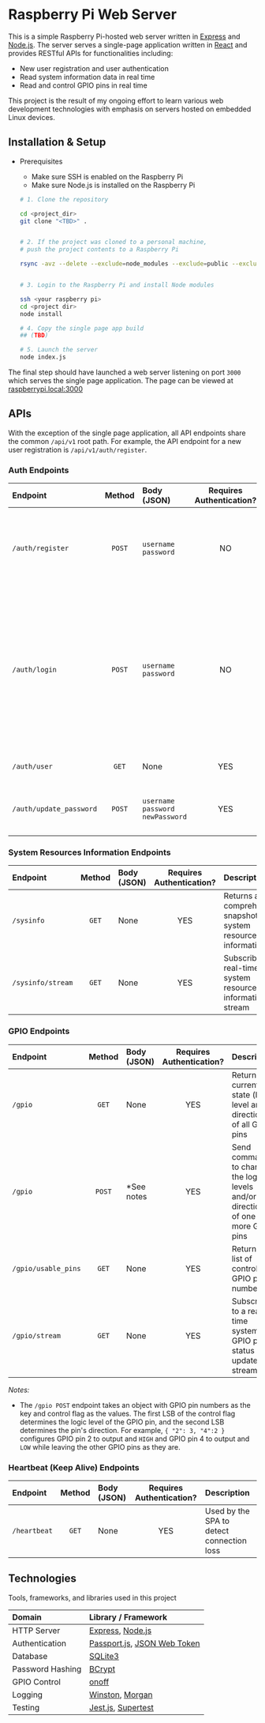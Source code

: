 # Raspberry Pi Web Server

This is a simple Raspberry Pi-hosted web server written in [Express](http://expressjs.com/) and [Node.js](http://nodejs.org/). The server serves a single-page application written in [React](https://react.dev/) and provides RESTful APIs for functionalities including:

* New user registration and user authentication
* Read system information data in real time
* Read and control GPIO pins in real time

This project is the result of my ongoing effort to learn various web development technologies with emphasis on servers hosted on embedded Linux devices.

## Installation & Setup

* Prerequisites
  * Make sure SSH is enabled on the Raspberry Pi
  * Make sure Node.js is installed on the Raspberry Pi

  ```bash
  # 1. Clone the repository

  cd <project_dir>
  git clone "<TBD>" .


  # 2. If the project was cloned to a personal machine,
  # push the project contents to a Raspberry Pi

  rsync -avz --delete --exclude=node_modules --exclude=public --exclude=db --exclude=*.sh --exclude=coverage --exclude=__tests__ --exclude=app_data --exclude=.git -e ssh . <your raspberry pi>:<project dir>


  # 3. Login to the Raspberry Pi and install Node modules

  ssh <your raspberry pi>
  cd <project dir>
  node install

  # 4. Copy the single page app build 
  ## (TBD)
  
  # 5. Launch the server
  node index.js
  ```

The final step should have launched a web server listening on port `3000` which serves the single page application. The page can be viewed at [raspberrypi.local:3000](http://raspberrypi.local:3000/)

## APIs

With the exception of the single page application, all API endpoints share the common `/api/v1` root path. For example, the API endpoint for a new user registration is `/api/v1/auth/register`.

### Auth Endpoints

Endpoint | Method | Body (JSON) | Requires Authentication? | Description
:--- | :---: | :--- | :---: | :---
`/auth/register` | `POST` | `username` <br/> `password` | NO | Create a new user with the provided username and password and stores it in the database.
`/auth/login` | `POST` | `username` <br/> `password` | NO | Authenticate a user with the provided username and password. <br/> If authentication is successfull, a JSON Web Token bearing the user information is returned in the response.
`/auth/user` | `GET` | None | YES | Returns the current user information.
`/auth/update_password` | `POST` | `username` <br/> `password` <br/> `newPassword` | YES | Update the user's current password to the new password.

### System Resources Information Endpoints

Endpoint | Method | Body (JSON) | Requires Authentication? | Description
:--- | :---: | :--- | :---: | :---
`/sysinfo` | `GET` | None | YES | Returns a comprehensive snapshot of system resources information
`/sysinfo/stream` | `GET` | None | YES | Subscribe to a real-time system resources information stream

### GPIO Endpoints

Endpoint | Method | Body (JSON) | Requires Authentication? | Description
:--- | :---: | :--- | :---: | :---
`/gpio` | `GET` | None | YES | Returns the current state (logic level and direction) of all GPIO pins
`/gpio` | `POST` | *See notes | YES | Send commands to change the logic levels and/or directions of one or more GPIO pins
`/gpio/usable_pins` | `GET` | None | YES | Returns a list of controllable GPIO pin numbers
`/gpio/stream` | `GET` | None | YES | Subscribe to a real-time system GPIO pins status update stream

*Notes:*

* The `/gpio POST` endpoint takes an object with GPIO pin numbers as the key and control flag as the values. The first LSB of the control flag determines the logic level of the GPIO pin, and the second LSB determines the pin's direction. For example, `{ "2": 3, "4":2 }` configures GPIO pin 2 to output and `HIGH` and GPIO pin 4 to output and `LOW` while leaving the other GPIO pins as they are.

### Heartbeat (Keep Alive) Endpoints

Endpoint | Method | Body (JSON) | Requires Authentication? | Description
:--- | :---: | :--- | :---: | :---
`/heartbeat` | `GET` | None | YES | Used by the SPA to detect connection loss

## Technologies

Tools, frameworks, and libraries used in this project

Domain | Library / Framework
:--- | :---
HTTP Server | [Express](http://expressjs.com/), [Node.js](http://nodejs.org/)
Authentication | [Passport.js](https://www.passportjs.org/), [JSON Web Token](https://www.npmjs.com/package/jsonwebtoken)
Database | [SQLite3](https://github.com/TryGhost/node-sqlite3)
Password Hashing | [BCrypt](https://github.com/kelektiv/node.bcrypt.js#readme)
GPIO Control | [onoff](https://github.com/fivdi/onoff)
Logging | [Winston](https://github.com/winstonjs/winston), [Morgan](https://github.com/expressjs/morgan)
Testing | [Jest.js](https://jestjs.io/), [Supertest](https://github.com/ladjs/supertest#readme)